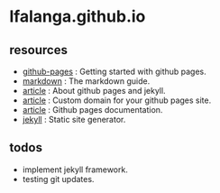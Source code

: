 # lfalanga.github.io

## resources
- [github-pages](https://pages.github.com/) : Getting started with github pages.
- [markdown](https://www.markdownguide.org/) : The markdown guide.
- [article](https://docs.github.com/en/pages/setting-up-a-github-pages-site-with-jekyll/about-github-pages-and-jekyll) : About github pages and jekyll.
- [article](https://docs.github.com/en/pages/configuring-a-custom-domain-for-your-github-pages-site) : Custom domain for your github pages site.
- [article](https://docs.github.com/es/pages) : Github pages documentation.
- [jekyll](https://jekyllrb.com/) : Static site generator.

## todos
- implement jekyll framework.
- testing git updates.
